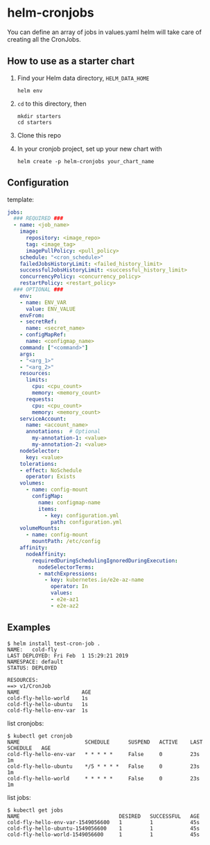 # helm-cronjobs
You can define an array of jobs in values.yaml helm will take care of creating all the CronJobs.

## How to use as a starter chart

1. Find your Helm data directory, `HELM_DATA_HOME`

    ```
    helm env
    ```

1.  `cd` to this directory, then

    ```
    mkdir starters
    cd starters
    ```

1.  Clone this repo

1.  In your cronjob project, set up your new chart with

    ```
    helm create -p helm-cronjobs your_chart_name
    ```

## Configuration
template:
```yaml
jobs:
  ### REQUIRED ###
  - name: <job_name>
    image:
      repository: <image_repo>
      tag: <image_tag>
      imagePullPolicy: <pull_policy>
    schedule: "<cron_schedule>"
    failedJobsHistoryLimit: <failed_history_limit>
    successfulJobsHistoryLimit: <successful_history_limit>
    concurrencyPolicy: <concurrency_policy>
    restartPolicy: <restart_policy>
  ### OPTIONAL ###
    env:
    - name: ENV_VAR
      value: ENV_VALUE
    envFrom:
    - secretRef:
      name: <secret_name>
    - configMapRef:
      name: <configmap_name>
    command: ["<command>"]
    args:
    - "<arg_1>"
    - "<arg_2>"
    resources:
      limits:
        cpu: <cpu_count>
        memory: <memory_count>
      requests:
        cpu: <cpu_count>
        memory: <memory_count>
    serviceAccount:
      name: <account_name>
      annotations:  # Optional
        my-annotation-1: <value>
        my-annotation-2: <value>
    nodeSelector:
      key: <value>
    tolerations:
    - effect: NoSchedule
      operator: Exists
    volumes:
      - name: config-mount
        configMap:
          name: configmap-name
          items:
            - key: configuration.yml
              path: configuration.yml
    volumeMounts:
      - name: config-mount
        mountPath: /etc/config
    affinity:
      nodeAffinity:
        requiredDuringSchedulingIgnoredDuringExecution:
          nodeSelectorTerms:
          - matchExpressions:
            - key: kubernetes.io/e2e-az-name
              operator: In
              values:
              - e2e-az1
              - e2e-az2
```

## Examples
```
$ helm install test-cron-job .
NAME:   cold-fly
LAST DEPLOYED: Fri Feb  1 15:29:21 2019
NAMESPACE: default
STATUS: DEPLOYED

RESOURCES:
==> v1/CronJob
NAME                    AGE
cold-fly-hello-world    1s
cold-fly-hello-ubuntu   1s
cold-fly-hello-env-var  1s
```
list cronjobs:
```
$ kubectl get cronjob
NAME                     SCHEDULE      SUSPEND   ACTIVE    LAST SCHEDULE   AGE
cold-fly-hello-env-var   * * * * *     False     0         23s             1m
cold-fly-hello-ubuntu    */5 * * * *   False     0         23s             1m
cold-fly-hello-world     * * * * *     False     0         23s             1m
```
list jobs:
```
$ kubectl get jobs
NAME                                DESIRED   SUCCESSFUL   AGE
cold-fly-hello-env-var-1549056600   1         1            45s
cold-fly-hello-ubuntu-1549056600    1         1            45s
cold-fly-hello-world-1549056600     1         1            45s
```
